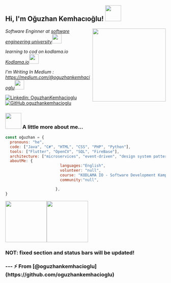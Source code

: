 
<h2> Hi, I'm Oğuzhan Kemhacıoğlu! <img src="https://media.giphy.com/media/QuatRNecfpOsPKWWrU/giphy.gif" width="50"></h2>
<img align='right' src="https://media.giphy.com/media/Xa9hxVGMLP8TGYmJ3Q/giphy.gif" width="230">
<p><em>Software Enginner at <a href="https://www.nisantasi.edu.tr/index.html">software engineering university</a><img src="https://media.giphy.com/media/fYSnHlufseco8Fh93Z/giphy.gif" width="30"></br>
  
learning to cod on kodlama.io  <a href="https://www.kodlama.io/">Kodlama.io</a><img src="https://media.giphy.com/media/WUlplcMpOCEmTGBtBW/giphy.gif" width="30"> 

I'm Writing In Medium : <a href="https://www.thoughtworks.com"></a>https://medium.com/@oguzhankemhacioglu<img src="https://media.giphy.com/media/WUlplcMpOCEmTGBtBW/giphy.gif" width="30"> 

</em></p>


[![Linkedin: OguzhanKemhacioglu](https://img.shields.io/badge/-OguzhanKemhacioglu-blue?style=flat-square&logo=Linkedin&logoColor=white&link=https://www.linkedin.com/in/OguzhanKemhacioglu/)](https://www.linkedin.com/in/o%C4%9Fuzhan-kemhac%C4%B1o%C4%9Flu-4061ba206/)
[![GitHub oguzhankemhacioglu](https://img.shields.io/github/followers/oguzhankemhacioglu?label=follow&style=social)](https://github.com/oguzhankemhacioglu)

### <img src="https://media.giphy.com/media/VgCDAzcKvsR6OM0uWg/giphy.gif" width="50"> A little more about me...  

```javascript
const oğuzhan = {
  pronouns: "he",
  code: ["Java", "C#", "HTML", "CSS", "PHP", "Python"],
  tools: ["Flutter", "OpenCV", "SQL", "FireBase"],
  architecture: ["microservices", "event-driven", "design system pattern"],
  aboutMe: {
                        languages:"English",
                        volunteer: "null",
                        course: "KODLAMA İO - Software Development Kamp",
                        community:"null",

                      },
}
```
  <img align="" height='130px' src="https://github-readme-stats.vercel.app/api?username=oguzhankemhacioglu&hide_title=true&show_icons=true&include_all_commits=true&line_height=21&bg_color=0,EC6C6C,FFD479,FFFC79,73FA79&theme=graywhite" /><img align="" height='130px' src="https://github-readme-stats.vercel.app/api/top-langs/?username=oguzhankemhacioglu&hide_title=true&layout=compact&bg_color=0,73FA79,73FDFF,7A81FF&theme=graywhite" />
  <h3>NOT: fixed section and status bars will be updated!<h3>
---
⚡ From [@oguzhankemhacioglu](https://github.com/oguzhankemhacioglu)
